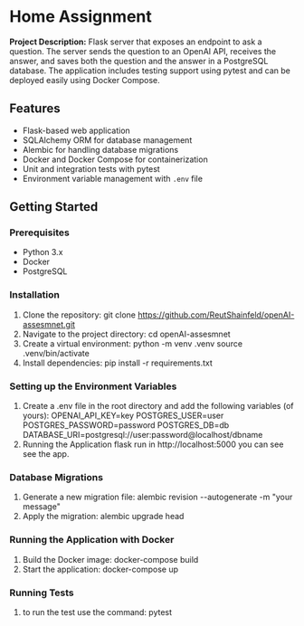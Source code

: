 # Home Assignment 

**Project Description:**
Flask server that exposes an endpoint to ask a question. The server sends the
question to an OpenAI API, receives the answer, and saves both the question and the answer
in a PostgreSQL database. The application includes testing support using pytest and 
can be deployed easily using Docker Compose.


## Features
- Flask-based web application
- SQLAlchemy ORM for database management
- Alembic for handling database migrations
- Docker and Docker Compose for containerization
- Unit and integration tests with pytest
- Environment variable management with `.env` file

## Getting Started

### Prerequisites
- Python 3.x
- Docker
- PostgreSQL 

### Installation

1. Clone the repository:
   git clone https://github.com/ReutShainfeld/openAI-assesmnet.git
2. Navigate to the project directory:
   cd openAI-assesmnet
3. Create a virtual environment:
   python -m venv .venv
   source .venv/bin/activate  
4. Install dependencies:
   pip install -r requirements.txt

### Setting up the Environment Variables
1. Create a .env file in the root directory and add the following variables (of yours): 
   OPENAI_API_KEY=key
   POSTGRES_USER=user
   POSTGRES_PASSWORD=password
   POSTGRES_DB=db
   DATABASE_URI=postgresql://user:password@localhost/dbname
2. Running the Application
   flask run
   in http://localhost:5000 you can see see the app.

### Database Migrations
1. Generate a new migration file:
   alembic revision --autogenerate -m "your message"
2. Apply the migration:
   alembic upgrade head

### Running the Application with Docker
1. Build the Docker image:
   docker-compose build
2. Start the application:
   docker-compose up

### Running Tests
1. to run the test use the command:
   pytest




   
   







